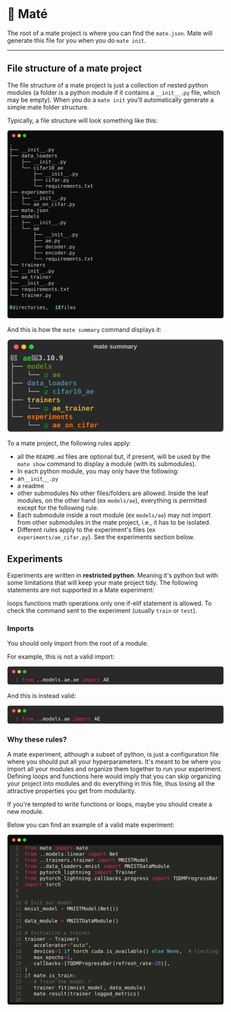 
# 🧉 Maté


The root of a mate project is where you can find the `mate.json`. Mate will generate this file for you when you do `mate init`.

---

## File structure of a mate project

The file structure of a mate project is just a collection of nested python modules (a folder is a python module if it contains a `__init__.py` file, which may be empty). When you do a `mate init` you'll automatically generate a simple mate folder structure.

Typically, a file structure will look something like this:

<p align="center" style="">
            <img src="./imgs/None_25736b22f4251a2199a13aefeac95348.svg" alt="Your Image">
        </p>

And this is how the `mate summary` command displays it:

<p align="center" style="margin:0; padding:0;">
 <img src="./imgs/summary.svg" alt="Your Image">
</p>

To a mate project, the following rules apply:

- all the `README.md` files are optional but, if present, will be used by the `mate show` command to display a module (with its submodules).
- In each python module, you may only have the following:
- an`__init__.py`
- a readme
- other submodules
No other files/folders are allowed. Inside the leaf modules, on the other hand (ex `models/ae`), everything is permitted except for the following rule.
- Each submodule inside a root module (ex `models/ae`) may not import from other submodules in the mate project, i.e., it has to be isolated.
- Different rules apply to the experiment's files (ex `experiments/ae_cifar.py`). See the experiments section below.

## Experiments

Experiments are written in **restricted python**. Meaning it's python but with some limitations that will keep your mate project tidy. The following statements are not supported in a Mate experiment:

loops
functions
math operations
only one if-elif statement is allowed. To check the command sent to the experiment (usually `train` or `test`).

### Imports
You should only import from the root of a module.

For example, this is not a valid import:
<p align="center" style="">
            <img src="./imgs/python_781fb6a012170781ee7755615a617313.svg" alt="Your Image">
        </p>

And this is instead valid:

<p align="center" style="">
            <img src="./imgs/python_d80cc51c2ccb5bf9ede99aeb7ce63170.svg" alt="Your Image">
        </p>

### Why these rules?

A mate experiment, although a subset of python, is just a configuration file where you should put all your hyperparameters. It's meant to be where you import all your modules and organize them together to run your experiment. Defining loops and functions here would imply that you can skip organizing your project into modules and do everything in this file, thus losing all the attractive properties you get from modularity.

If you're tempted to write functions or loops, maybe you should create a new module.

Below you can find an example of a valid mate experiment:


<p align="center" style="">
            <img src="./imgs/python_39eeed2fc5cac34d302a3ffe7e2d9d21.svg" alt="Your Image">
        </p>
